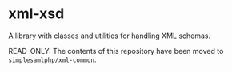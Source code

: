 # xml-xsd
A library with classes and utilities for handling XML schemas.


READ-ONLY:  The contents of this repository have been moved to `simplesamlphp/xml-common`.
